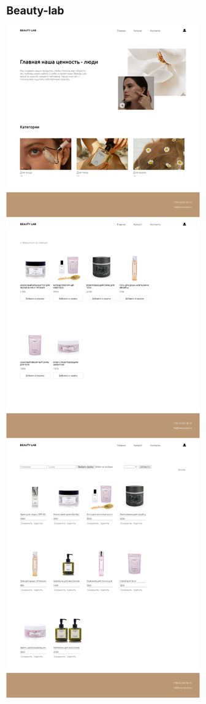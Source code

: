 # Beauty-lab
<img src="https://github.com/VinogradovaD/Beauty-lab/blob/main/screenshots/main.png" width=600>
<img src="https://github.com/VinogradovaD/Beauty-lab/blob/main/screenshots/catalog.png" width=600>
<img src="https://github.com/VinogradovaD/Beauty-lab/blob/main/screenshots/admin.png" width=600>
